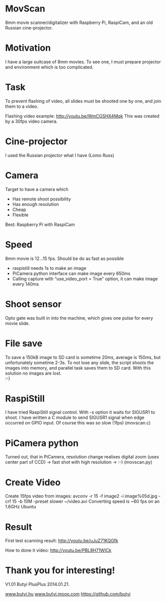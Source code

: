 MovScan
=======
8mm movie scanner/digitalizer with Raspberry Pi, RaspiCam, and an old Russian cine-projector.

Motivation
==========
I have a large suitcase of 8mm movies. To see one, I must prepare projector and environment which is too complicated.

Task
====
To prevent flashing of video, all slides must be shooted one by one, and join them to a video.

Flashing video example:
http://youtu.be/WmCGSHX4Mqk
This was created by a 30fps video camera.

Cine-projector
=============
I used the Russian projector what I have (Lomo Russ)

Camera
======
Target to have a camera which
- Has remote shoot possibility
- Has enough resolution
- Cheap
- Flexible

Best: Raspberry Pi with RaspiCam

Speed
=====
8mm movie is 12...15 fps.
Should be do as fast as possible
- raspistill needs 1s to make an image
- PiCamera python interface can make image every 650ms
- Calling capture with “use_video_port = True﻿” option, it can make image every 140ms

Shoot sensor
============
Opto gate was built in into the machine, which gives one pulse for every movie slide.

File save
============
To save a 150kB image to SD card is sometime 20ms, average is 150ms, but unfortunately sometime 2-3s. To not lose any slide, the script shoots the images into memory, and parallel task saves them to SD card. With this solution no images are lost.  
:-)

RaspiStill
==========
I have tried RaspiStill signal control. With -s option it waits  for SIGUSR1 to shoot.
I have written a C module to send SIGUSR1 signal when edge occurred on GPIO input.
Of course this was so slow (1fps)
(movscan.c)

PiCamera python
===============
Turned out, that in PiCamera, resolution change realises digital zoom (uses center part of CCD) → fast shot with high resolution → :-)
(movscan.py)

Create Video
============
Create 15fps video from images:
avconv -r 15 -f image2 -i image%05d.jpg -crf 15 -b 10M -preset slower ~/video.avi
Converting speed is ~60 fps on an 1.6GHz Ubuntu

Result
======
First test scanning result:
http://youtu.be/uJuZ71KQGfk

How to done it video:
http://youtu.be/PBL8H71WICk

Thank you for interesting!
=========================
V1.01
Butyi PlusPlus
2014.01.21.

www.butyi.hu
www.butyi.mooo.com
https://github.com/butyi

